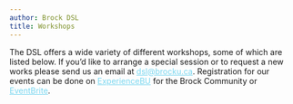 ```yaml
---
author: Brock DSL
title: Workshops
---
```



<p>The DSL offers a wide variety of different workshops, some of which are listed below. If you’d like to arrange a special session or to request a new works please send us an email at <a href="mailto:dsl@brocku.ca" style="color:#7AD7F0;">dsl@brocku.ca</a>. Registration for our events can be done on <a href="https://experiencebu.brocku.ca/organization/dsl" style="color:#7AD7F0;">ExperienceBU</a> for the Brock Community or <a href="https://www.eventbrite.ca/o/brock-university-digital-scholarship-lab-21661627350" style="color:#7AD7F0;">EventBrite</a>.</p>
